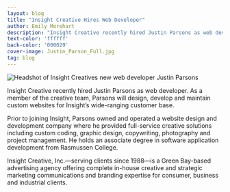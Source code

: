 ```yaml
---
layout: blog
title: "Insight Creative Hires Web Developer"
author: Emily Morehart
description: "Insight Creative recently hired Justin Parsons as web developer."
text-color: 'ffffff'
back-color: '000029'
cover-image: Justin_Parson_Full.jpg
tag: blog
---
```


<img data-aos="fade-up" src="/img/blog/Justin_Parson_Full.jpg"
alt="Headshot of Insight Creatives new web developer Justin Parsons"
srcset="
/img/blog/Justin_Parson_Full.jpg 2400w,
/img/blog/Justin_Parson_Full.jpg 1800w,
/img/blog/Justin_Parson_Full.jpg 1200w,
/img/blog/Justin_Parson_Full.jpg 900w,
/img/blog/Justin_Parson_Full.jpg 600w,
/img/blog/Justin_Parson_Full.jpg 400w" />

Insight Creative recently hired Justin Parsons as web developer. As a member of the creative team, Parsons will design, develop and maintain custom websites for Insight’s wide-ranging customer base.

Prior to joining Insight, Parsons owned and operated a website design and development company where he provided full-service creative solutions including custom coding, graphic design, copywriting, photography and project management. He holds an associate degree in software application development from Rasmussen College.

Insight Creative, Inc.—serving clients since 1988—is a Green Bay-based advertising agency offering complete in-house creative and strategic marketing communications and branding expertise for consumer, business and industrial clients.
